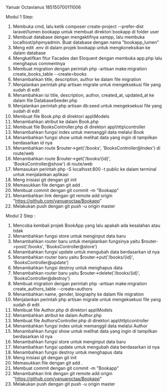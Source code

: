 Yanuar Octavianus
185150700111006

Modul 1
Step:
1.  Membuka cmd, lalu ketik composer create-project --prefer-dist laravel/lumen bookapp untuk membuat direktori bookapp di folder user
2.  Membuat database dengan mengaktifnya xampp, lalu membuka localhost/phpmyadmin. Buat database dengan nama "bookapp_lumen"
3.  Meng edit .env di dalam projek bookapp untuk mengkoneksikan ke dalam database
4.  Mengkatifkan fitur Facades dan Eloquent dengan membuka app.php lalu menghapus commentnya
5.  Membuat migration dengan perintah php -artisan make:migration create_books_table --create=books
6.  Menambahkan title, description, author ke dalam file migration
7.  Menjalankan perintah php artisan migrate untuk mengeksekusi file yang sudah di edit
8.  Menambahkan isi title, description, author, created_at, updated_at ke dalam file DatabaseSeeder.php
9.  Menjalankan perintah php artisan db:seed untuk mengeksekusi file yang sudah di edit
10. Membuat file Book.php di direktori app\Models
11. Menambahkan atribut ke dalam Book.php
12. Membuat file BooksController.php di direktori app\http\controller
13. Menambahkan fungsi index untuk memanggil data melalui Book
14. Menambahkan fungsi show untuk melihat data yang ingin di tampilkan berdasarkan id nya
15. Menambahkan route $router->get('/books', 'BooksController@Index') di route/web
16. Menambahkan route $router->get('/books/{id}', 'BooksController@show') di route/web
17. Memasukan perintah php -S localhost:800 -t public ke dalam terminal untuk menjalankan aplikasi 
18. Meng inisiasi git dengan git init
19. Memasukkan file dengan git add .
20. Membuat commit dengan git commit -m "Bookapp"
21. Menambahkan link dengan git remote add origin "https://github.com/yanuaroctaa/Bookapp"
22. Melakukan push dengan git push -u origin master

Modul 2
Step :
1. Mencoba kembali projek BookApp yang lalu apakah ada kesalahan atau tidak
2. Menambahkan fungsi store untuk menginput data baru
3. Menambahkan router baru untuk menjalankan fungsinya yaitu $router->post('/books', 'BooksController@store')
4. Menambahkan fungsi update untuk mengubah data berdasarkan id nya
5. Menambahkan router baru yaitu $router->put('/books/{id}', 'BooksController@update')
6. Menambahkan fungsi destroy untuk menghapus data
7. Menambahkan router baru yaitu $router->delete('/books/{id}', 'BooksController@destroy')
8. Membuat migration dengan perintah php -artisan make:migration create_authors_table --create=authors
9. Menambahkan name, gender, biography ke dalam file migration
10. Menjalankan perintah php artisan migrate untuk mengeksekusi file yang sudah di edit
11. Membuat file Author.php di direktori app\Models
12. Menambahkan atribut ke dalam Author.php
13. Membuat file AuthorsController.php di direktori app\http\controller
14. Menambahkan fungsi index untuk memanggil data melalui Author
15. Menambahkan fungsi show untuk melihat data yang ingin di tampilkan berdasarkan id nya
16. Menambahkan fungsi store untuk menginput data baru
17. Menambahkan fungsi update untuk mengubah data berdasarkan id nya
18. Menambahkan fungsi destroy untuk menghapus data
19. Meng inisiasi git dengan git init
20. Memasukkan file dengan git add .
21. Membuat commit dengan git commit -m "Bookapp"
22. Menambahkan link dengan git remote add origin "https://github.com/yanuaroctaa/Bookapp"
23. Melakukan push dengan git push -u origin master
